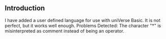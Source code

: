 ## Introduction

I have added a user defined language for use with uniVerse Basic.
It is not perfect, but it works well enough.
Problems Detected: The character "*" is misinterpreted as comment instead of being an operator.

